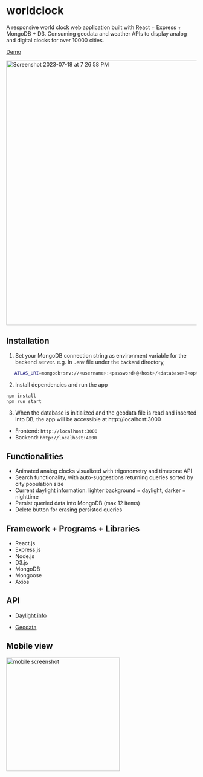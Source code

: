# worldclock

A responsive world clock web application built with React + Express + MongoDB + D3. Consuming geodata and weather APIs to display analog and digital clocks for over 10000 cities.

[Demo](https://worldclock-frontend.vercel.app/)

<img width="700" alt="Screenshot 2023-07-18 at 7 26 58 PM" src="https://github.com/gyhn2/worldclock/assets/80073085/cbd3836b-f1ae-4fc0-8d11-b99e769cb8c2">


## Installation
1. Set your MongoDB connection string as environment variable for the backend server.
e.g. In `.env` file under the `backend` directory,
```bash
   ATLAS_URI=mongodb+srv://<username>:<password>@<host>/<database>?<options>
```

2. Install dependencies and run the app
```bash
npm install
npm run start
```

3. When the database is initialized and the geodata file is read and inserted into DB, the app will be accessible at http://localhost:3000

* Frontend: `http://localhost:3000`
* Backend: `hhtp://localhost:4000`

## Functionalities

* Animated analog clocks visualized with trigonometry and timezone API
* Search functionality, with auto-suggestions returning queries sorted by city population size
* Current daylight information: lighter background = daylight, darker = nighttime
* Persist queried data into MongoDB (max 12 items) 
* Delete button for erasing persisted queries

## Framework + Programs + Libraries

* React.js
* Express.js
* Node.js
* D3.js
* MongoDB
* Mongoose
* Axios

## API
* [Daylight info](https://sunrisesunset.io/api/)

* [Geodata](https://public.opendatasoft.com/explore/dataset/geonames-all-cities-with-a-population-1000/information/?disjunctive.cou_name_en&sort=population)


## Mobile view
<img width="300" alt="mobile screenshot" src="https://github.com/gyhn2/worldclock/assets/80073085/1b6559cd-8276-4692-b447-8359f84e7e8b">


